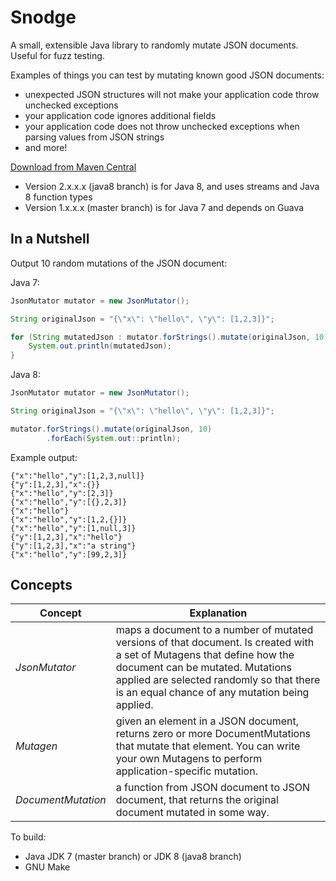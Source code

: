 Snodge
======

A small, extensible Java library to randomly mutate JSON documents. Useful for fuzz testing.

Examples of things you can test by mutating known good JSON documents:

- unexpected JSON structures will not make your application code throw unchecked exceptions
- your application code ignores additional fields
- your application code does not throw unchecked exceptions when parsing values from JSON strings
- and more!


[Download from Maven Central](http://mvnrepository.com/artifact/com.natpryce/snodge)

- Version 2.x.x.x (java8 branch) is for Java 8, and uses streams and Java 8 function types
- Version 1.x.x.x (master branch) is for Java 7 and depends on Guava


In a Nutshell
-------------

Output 10 random mutations of the JSON document:

Java 7:

~~~~~~~~~~~~~~~~~~~~~~java
JsonMutator mutator = new JsonMutator();

String originalJson = "{\"x\": \"hello\", \"y\": [1,2,3]}";

for (String mutatedJson : mutator.forStrings().mutate(originalJson, 10)) {
    System.out.println(mutatedJson);
}
~~~~~~~~~~~~~~~~~~~~~~

Java 8:

~~~~~~~~~~~~~~~~~~~~~~java
JsonMutator mutator = new JsonMutator();

String originalJson = "{\"x\": \"hello\", \"y\": [1,2,3]}";

mutator.forStrings().mutate(originalJson, 10)
        .forEach(System.out::println);
~~~~~~~~~~~~~~~~~~~~~~

Example output:

~~~~~~~~~~~~~~~~~~~~~~
{"x":"hello","y":[1,2,3,null]}
{"y":[1,2,3],"x":{}}
{"x":"hello","y":[2,3]}
{"x":"hello","y":[{},2,3]}
{"x":"hello"}
{"x":"hello","y":[1,2,{}]}
{"x":"hello","y":[1,null,3]}
{"y":[1,2,3],"x":"hello"}
{"y":[1,2,3],"x":"a string"}
{"x":"hello","y":[99,2,3]}
~~~~~~~~~~~~~~~~~~~~~~


Concepts
--------

| **Concept**        | **Explanation** |
|--------------------|-----------------|
| *JsonMutator*      | maps a document to a number of mutated versions of that document. Is created with a set of Mutagens that define how the document can be mutated.  Mutations applied are selected randomly so that there is an equal chance of any mutation being applied. |
| *Mutagen*          | given an element in a JSON document, returns zero or more DocumentMutations that mutate that element.  You can write your own Mutagens to perform application-specific mutation. |
| *DocumentMutation* | a function from JSON document to JSON document, that returns the original document mutated in some way. |


To build:

* Java JDK 7 (master branch) or JDK 8 (java8 branch)
* GNU Make
